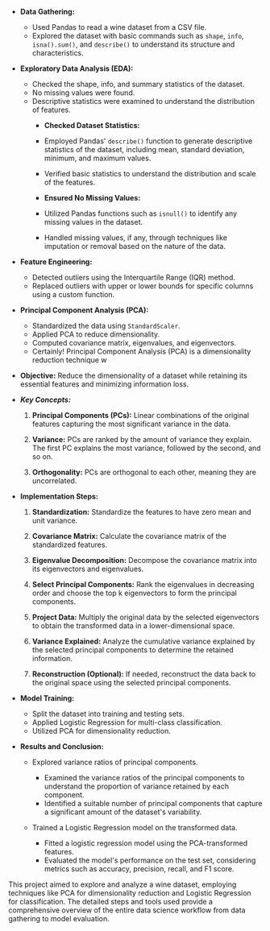- **Data Gathering:**
  - Used Pandas to read a wine dataset from a CSV file.
  - Explored the dataset with basic commands such as `shape`, `info`, `isna().sum()`, and `describe()` to understand its structure and characteristics.

- **Exploratory Data Analysis (EDA):**
  - Checked the shape, info, and summary statistics of the dataset.
  - No missing values were found.
  - Descriptive statistics were examined to understand the distribution of features.
     - **Checked Dataset Statistics:**
      - Employed Pandas' `describe()` function to generate descriptive statistics of the dataset, including mean, standard deviation, minimum, and maximum values.
      - Verified basic statistics to understand the distribution and scale of the features.

     - **Ensured No Missing Values:**
      - Utilized Pandas functions such as `isnull()` to identify any missing values in the dataset.
      - Handled missing values, if any, through techniques like imputation or removal based on the nature of the data.
  
- **Feature Engineering:**
  - Detected outliers using the Interquartile Range (IQR) method.
  - Replaced outliers with upper or lower bounds for specific columns using a custom function.

- **Principal Component Analysis (PCA):**
  - Standardized the data using `StandardScaler`.
  - Applied PCA to reduce dimensionality.
  - Computed covariance matrix, eigenvalues, and eigenvectors.
  - Certainly! Principal Component Analysis (PCA) is a dimensionality reduction technique w

- **Objective:** Reduce the dimensionality of a dataset while retaining its essential features and minimizing information loss.

- ***Key Concepts:***
  1. **Principal Components (PCs):** Linear combinations of the original features capturing the most significant variance in the data.
  
  2. **Variance:** PCs are ranked by the amount of variance they explain. The first PC explains the most variance, followed by the second, and so on.

  3. **Orthogonality:** PCs are orthogonal to each other, meaning they are uncorrelated.

- **Implementation Steps:**

  1. **Standardization:** Standardize the features to have zero mean and unit variance.

  2. **Covariance Matrix:** Calculate the covariance matrix of the standardized features.

  3. **Eigenvalue Decomposition:** Decompose the covariance matrix into its eigenvectors and eigenvalues.

  4. **Select Principal Components:** Rank the eigenvalues in decreasing order and choose the top k eigenvectors to form the principal components.

  5. **Project Data:** Multiply the original data by the selected eigenvectors to obtain the transformed data in a lower-dimensional space.

  6. **Variance Explained:** Analyze the cumulative variance explained by the selected principal components to determine the retained information.

  7. **Reconstruction (Optional):** If needed, reconstruct the data back to the original space using the selected principal components.

- **Model Training:**
  - Split the dataset into training and testing sets.
  - Applied Logistic Regression for multi-class classification.
  - Utilized PCA for dimensionality reduction.

- **Results and Conclusion:**
  - Explored variance ratios of principal components.
    - Examined the variance ratios of the principal components to understand the proportion of variance retained by each component.
    - Identified a suitable number of principal components that capture a significant amount of the dataset's variability.

  - Trained a Logistic Regression model on the transformed data.
     - Fitted a logistic regression model using the PCA-transformed features.
     - Evaluated the model's performance on the test set, considering metrics such as accuracy, precision, recall, and F1 score.



This project aimed to explore and analyze a wine dataset, employing techniques like PCA for dimensionality reduction and Logistic Regression for classification. The detailed steps and tools used provide a comprehensive overview of the entire data science workflow from data gathering to model evaluation.
